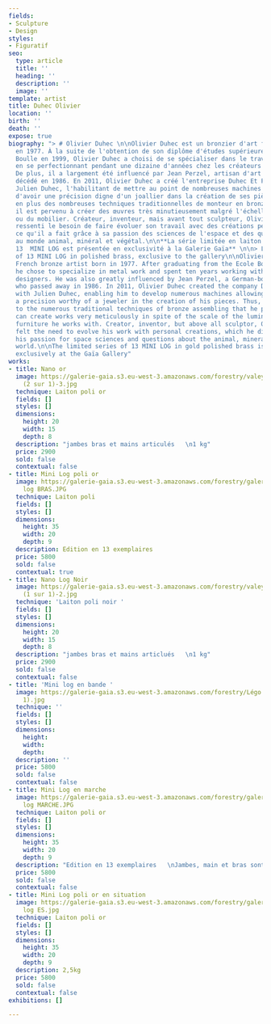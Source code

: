 ```yaml
---
fields:
- Sculpture
- Design
styles:
- Figuratif
seo:
  type: article
  title: ''
  heading: ''
  description: ''
  image: ''
template: artist
title: Duhec Olivier
location: ''
birth: ''
death: ''
expose: true
biography: "> # Olivier Duhec \n\nOlivier Duhec est un bronzier d'art français né
  en 1977. À la suite de l'obtention de son diplôme d'études supérieure à l'Ecole
  Boulle en 1999, Olivier Duhec a choisi de se spécialiser dans le travail du métal
  en se perfectionnant pendant une dizaine d'années chez les créateurs les plus prestigieux.
  De plus, il a largement été influencé par Jean Perzel, artisan d'art né en Allemagne
  décédé en 1986. En 2011, Olivier Duhec a créé l'entreprise Duhec Et Frères avec
  Julien Duhec, l'habilitant de mettre au point de nombreuses machines lui permettant
  d'avoir une précision digne d'un joallier dans la création de ses pièces. Ainsi,
  en plus des nombreuses techniques traditionnelles de monteur en bronze qu'il possède,
  il est pervenu à créer des œuvres très minutieusement malgré l'échelle du luminaire
  ou du mobilier. Créateur, inventeur, mais avant tout sculpteur, Olivier Duhec a
  ressenti le besoin de faire évoluer son travail avec des créations personnelles,
  ce qu'il a fait grâce à sa passion des sciences de l'espace et des questions quant
  au monde animal, minéral et végétal.\n\n**La série limitée en laiton poli or de
  13  MINI LOG est présentée en exclusivité à la Galerie Gaïa** \n\n> Limited series
  of 13 MINI LOG in polished brass, exclusive to the gallery\n\nOlivier Duhec is a
  French bronze artist born in 1977. After graduating from the Ecole Boulle in 1999,
  he chose to specialize in metal work and spent ten years working with the most prestigious
  designers. He was also greatly influenced by Jean Perzel, a German-born craftsman
  who passed away in 1986. In 2011, Olivier Duhec created the company Duhec Et Frères
  with Julien Duhec, enabling him to develop numerous machines allowing him to have
  a precision worthy of a jeweler in the creation of his pieces. Thus, in addition
  to the numerous traditional techniques of bronze assembling that he possesses, he
  can create works very meticulously in spite of the scale of the luminary or the
  furniture he works with. Creator, inventor, but above all sculptor, Olivier Duhec
  felt the need to evolve his work with personal creations, which he did thanks to
  his passion for space sciences and questions about the animal, mineral and vegetable
  world.\n\nThe limited series of 13 MINI LOG in gold polished brass is presented
  exclusively at the Gaïa Gallery"
works:
- title: Nano or
  image: https://galerie-gaia.s3.eu-west-3.amazonaws.com/forestry/valeyrie durant
    (2 sur 1)-3.jpg
  technique: Laiton poli or
  fields: []
  styles: []
  dimensions:
    height: 20
    width: 15
    depth: 8
  description: "jambes bras et mains articulés   \n1 kg"
  price: 2900
  sold: false
  contextual: false
- title: Mini Log poli or
  image: https://galerie-gaia.s3.eu-west-3.amazonaws.com/forestry/galerie-gaia-olivier-duhec-mini
    log BRAS.JPG
  technique: Laiton poli
  fields: []
  styles: []
  dimensions:
    height: 35
    width: 20
    depth: 9
  description: Edition en 13 exemplaires
  price: 5800
  sold: false
  contextual: true
- title: Nano Log Noir
  image: https://galerie-gaia.s3.eu-west-3.amazonaws.com/forestry/valeyrie durant
    (1 sur 1)-2.jpg
  technique: 'Laiton poli noir '
  fields: []
  styles: []
  dimensions:
    height: 20
    width: 15
    depth: 8
  description: "jambes bras et mains articlués   \n1 kg"
  price: 2900
  sold: false
  contextual: false
- title: 'Mini log en bande '
  image: https://galerie-gaia.s3.eu-west-3.amazonaws.com/forestry/Légo 7D (1 sur
    1).jpg
  technique: ''
  fields: []
  styles: []
  dimensions:
    height: 
    width: 
    depth: 
  description: ''
  price: 5800
  sold: false
  contextual: false
- title: Mini Log en marche
  image: https://galerie-gaia.s3.eu-west-3.amazonaws.com/forestry/galerie-gaia-olivier-duhec-mini
    log MARCHE.JPG
  technique: Laiton poli or
  fields: []
  styles: []
  dimensions:
    height: 35
    width: 20
    depth: 9
  description: "Edition en 13 exemplaires   \nJambes, main et bras sont articulés "
  price: 5800
  sold: false
  contextual: false
- title: Mini Log poli or en situation
  image: https://galerie-gaia.s3.eu-west-3.amazonaws.com/forestry/galerie-gaia-olivier-duhec-mini
    log ES.jpg
  technique: Laiton poli or
  fields: []
  styles: []
  dimensions:
    height: 35
    width: 20
    depth: 9
  description: 2,5kg
  price: 5800
  sold: false
  contextual: false
exhibitions: []

---
```

